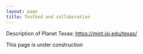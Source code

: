```yaml
---
layout: page
title: Testbed and collaboration
---
```


Description of Planet Texas: https://mint.isi.edu/texas/

This page is under construction
